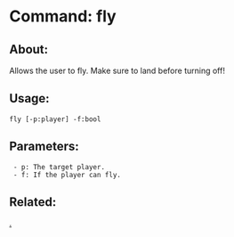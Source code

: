 Command: fly
====================

About:
--------------------
Allows the user to fly. Make sure to land before turning off!

Usage:
--------------------
```
fly [-p:player] -f:bool 
```

Parameters:
--------------------
```
 - p: The target player.
 - f: If the player can fly.

```

Related:
--------------------
[.](index.md)
